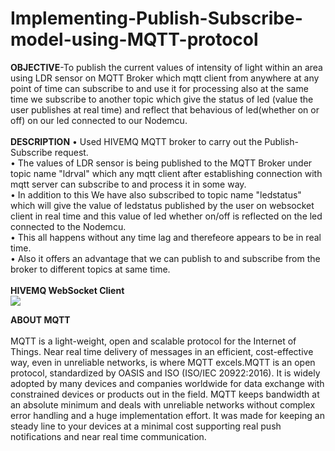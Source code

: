 # Implementing-Publish-Subscribe-model-using-MQTT-protocol

<b>OBJECTIVE</b>-To publish the current values of intensity of light within an area using LDR sensor on MQTT Broker which mqtt client from anywhere at any point of time can subscribe to and use it for processing also at the same time we subscribe to another topic which give the status of led (value the user publishes at real time) and reflect that behavious of led(whether on or off) on our led connected to our Nodemcu.<br><br>
<b>DESCRIPTION</b>
•	Used HIVEMQ MQTT broker to carry out the Publish-Subscribe request.<br>
•	The values of LDR sensor is being published to the MQTT Broker under topic name "ldrval" which any mqtt client after establishing connection with mqtt server can subscribe to and process it in some way.<br>
• In addition to this We have also subscribed to topic name "ledstatus" which will give the value of ledstatus published by the user on websocket client in real time and this value of led whether on/off is reflected on the led connected to the Nodemcu.<br>
•	This all happens without any time lag and therefeore appears to be in real time.<br>
•	Also it offers an advantage that we can publish to and subscribe from the broker to different topics at same time.<br><br>
<b>HIVEMQ WebSocket Client</b><br>
<img src="![fullsizerender 1](https://cloud.githubusercontent.com/assets/23056679/20396987/0ba808aa-ad0e-11e6-8b5a-ae5012cefc62.jpg)">

<b>ABOUT MQTT</b><br><br>
MQTT is a light-weight, open and scalable protocol for the Internet of Things. Near real time delivery of messages in an efficient, cost-effective way, even in unreliable networks, is where MQTT excels.MQTT is an open protocol, standardized by OASIS and ISO (ISO/IEC 20922:2016). It is widely adopted by many devices and companies worldwide for data exchange with constrained devices or products out in the field. MQTT keeps bandwidth at an absolute minimum and deals with unreliable networks without complex error handling and a huge implementation effort. It was made for keeping an steady line to your devices at a minimal cost supporting real push notifications and near real time communication.
